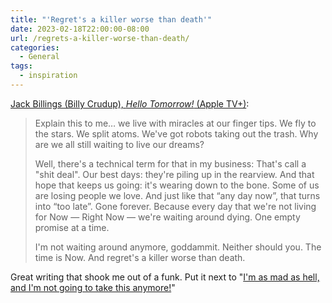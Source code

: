 ```yaml
---
title: "'Regret's a killer worse than death'"
date: 2023-02-18T22:00:00-08:00
url: /regrets-a-killer-worse-than-death/
categories:
  - General
tags:
  - inspiration
---
```


[Jack Billings (Billy Crudup), _Hello Tomorrow!_ (Apple TV+)](https://tv.apple.com/us/episode/your-brighter-tomorrow-today/umc.cmc.674xap9t3t7pfc9o1y61rngr5):

> Explain this to me… we live with miracles at our finger tips. We fly to the stars. We split atoms. We've got robots taking out the trash. Why are we all still waiting to live our dreams?
>
> Well, there's a technical term for that in my business: That's call a "shit deal". Our best days: they're piling up in the rearview. And that hope that keeps us going: it's wearing down to the bone. Some of us are losing people we love. And just like that “any day now”, that turns into “too late”. Gone forever. Because every day that we're not living for Now — Right Now — we're waiting around dying. One empty promise at a time.
>
> I'm not waiting around anymore, goddammit. Neither should you. The time is Now. And regret's a killer worse than death.

Great writing that shook me out of a funk. Put it next to "[I'm as mad as hell, and I'm not going to take this anymore!](https://www.youtube.com/watch?v=ZwMVMbmQBug)"
